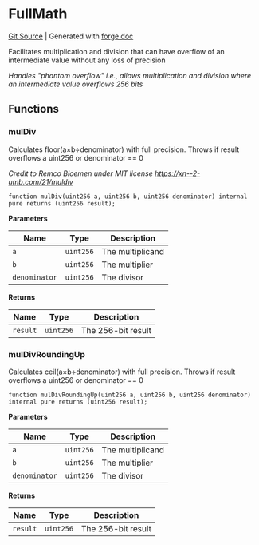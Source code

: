 # FullMath
[Git Source](https://github.com/Uniswap/docs/blob/1141642f8ba4665a50660886a8a8401526677045/src/libraries/FullMath.sol)
| Generated with [forge doc](https://book.getfoundry.sh/reference/forge/forge-doc)

Facilitates multiplication and division that can have overflow of an intermediate value without any loss of precision

*Handles "phantom overflow" i.e., allows multiplication and division where an intermediate value overflows 256 bits*


## Functions
### mulDiv

Calculates floor(a×b÷denominator) with full precision. Throws if result overflows a uint256 or denominator == 0

*Credit to Remco Bloemen under MIT license https://xn--2-umb.com/21/muldiv*


```solidity
function mulDiv(uint256 a, uint256 b, uint256 denominator) internal pure returns (uint256 result);
```
**Parameters**

|Name|Type|Description|
|----|----|-----------|
|`a`|`uint256`|The multiplicand|
|`b`|`uint256`|The multiplier|
|`denominator`|`uint256`|The divisor|

**Returns**

|Name|Type|Description|
|----|----|-----------|
|`result`|`uint256`|The 256-bit result|


### mulDivRoundingUp

Calculates ceil(a×b÷denominator) with full precision. Throws if result overflows a uint256 or denominator == 0


```solidity
function mulDivRoundingUp(uint256 a, uint256 b, uint256 denominator) internal pure returns (uint256 result);
```
**Parameters**

|Name|Type|Description|
|----|----|-----------|
|`a`|`uint256`|The multiplicand|
|`b`|`uint256`|The multiplier|
|`denominator`|`uint256`|The divisor|

**Returns**

|Name|Type|Description|
|----|----|-----------|
|`result`|`uint256`|The 256-bit result|


